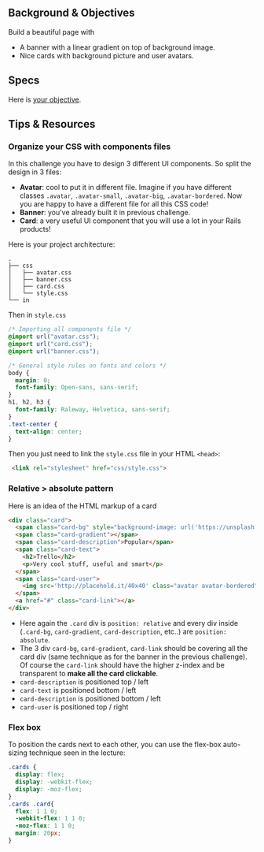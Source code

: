 ## Background & Objectives

Build a beautiful page with

- A banner with a linear gradient on top of background image.
- Nice cards with background picture and user avatars.

## Specs

Here is [your objective](http://lewagon.github.io/html-css-challenges/09-card-design/).

## Tips & Resources

### Organize your CSS with components files

In this challenge you have to design 3 different UI components. So split the design in 3 files:

- **Avatar**: cool to put it in different file. Imagine if you have different classes `.avatar`, `.avatar-small`, `.avatar-big`, `.avatar-bordered`. Now you are happy to have a different file for all this CSS code!
- **Banner**: you've already built it in previous challenge.
- **Card**: a very useful UI component that you will use a lot in your Rails products!

Here is your project architecture:

```
.
├── css
│   ├── avatar.css
│   ├── banner.css
│   ├── card.css
│   └── style.css
└── in
```

Then in `style.css`

```css
/* Importing all components file */
@import url("avatar.css");
@import url("card.css");
@import url("banner.css");

/* General style rules on fonts and colors */
body {
  margin: 0;
  font-family: Open-sans, sans-serif;
}
h1, h2, h3 {
  font-family: Raleway, Helvetica, sans-serif;
}
.text-center {
  text-align: center;
}
```

Then you just need to link the `style.css` file in your HTML `<head>`:

```html
 <link rel="stylesheet" href="css/style.css">
```

### Relative > absolute pattern

Here is an idea of the HTML markup of a card

```html
<div class="card">
  <span class="card-bg" style="background-image: url('https://unsplash.it/500/200?image=0')"></span>
  <span class="card-gradient"></span>
  <span class="card-description">Popular</span>
  <span class="card-text">
    <h2>Trello</h2>
    <p>Very cool stuff, useful and smart</p>
  </span>
  <span class="card-user">
    <img src='http://placehold.it/40x40' class="avatar avatar-bordered"/>
  </span>
  <a href="#" class="card-link"></a>
</div>
```


- Here again the `.card` div is `position: relative` and every div inside (`.card-bg`, `card-gradient`, `card-description`, etc..) are `position: absolute`.
- The 3 div `card-bg`, `card-gradient`, `card-link` should be covering all the card div (same technique as for the banner in the previous challenge). Of course the `card-link` should have the higher z-index and be transparent to **make all the card clickable**.
- `card-description` is positioned top / left
- `card-text` is positioned bottom / left
- `card-description` is positioned bottom / left
- `card-user` is positioned top / right

### Flex box

To position the cards next to each other, you can use the flex-box auto-sizing technique seen in the lecture:

```css
.cards {
  display: flex;
  display: -webkit-flex;
  display: -moz-flex;
}
.cards .card{
  flex: 1 1 0;
  -webkit-flex: 1 1 0;
  -moz-flex: 1 1 0;
  margin: 20px;
}
```
